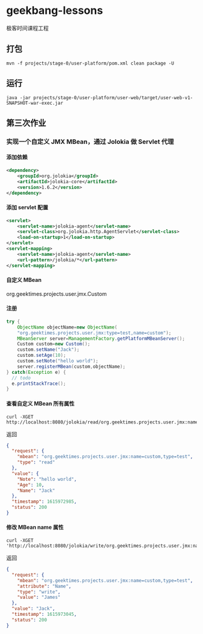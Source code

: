 # geekbang-lessons

极客时间课程工程

## 打包

```shell
mvn -f projects/stage-0/user-platform/pom.xml clean package -U
```

## 运行

```shell
java -jar projects/stage-0/user-platform/user-web/target/user-web-v1-SNAPSHOT-war-exec.jar
```

## 第三次作业

### 实现一个自定义 JMX MBean，通过 Jolokia 做 Servlet 代理

#### 添加依赖

```xml
<dependency>
    <groupId>org.jolokia</groupId>
    <artifactId>jolokia-core</artifactId>
    <version>1.6.2</version>
</dependency>
```

#### 添加 servlet 配置

```xml
<servlet>
    <servlet-name>jolokia-agent</servlet-name>
    <servlet-class>org.jolokia.http.AgentServlet</servlet-class>
    <load-on-startup>1</load-on-startup>
</servlet>
<servlet-mapping>
    <servlet-name>jolokia-agent</servlet-name>
    <url-pattern>/jolokia/*</url-pattern>
</servlet-mapping>
```

#### 自定义 MBean

org.geektimes.projects.user.jmx.Custom

#### 注册

```java
try {
    ObjectName objectName=new ObjectName(
    "org.geektimes.projects.user.jmx:type=test,name=custom");
    MBeanServer server=ManagementFactory.getPlatformMBeanServer();
    Custom custom=new Custom();
    custom.setName("Jack");
    custom.setAge(10);
    custom.setNote("hello world");
    server.registerMBean(custom,objectName);
} catch(Exception e) {
  // todo
  e.printStackTrace();
}
```

#### 查看自定义 MBean 所有属性

```shell
curl -XGET http://localhost:8080/jolokia/read/org.geektimes.projects.user.jmx:name=custom,type=test
```

返回

```json
{
  "request": {
    "mbean": "org.geektimes.projects.user.jmx:name=custom,type=test",
    "type": "read"
  },
  "value": {
    "Note": "hello world",
    "Age": 10,
    "Name": "Jack"
  },
  "timestamp": 1615972985,
  "status": 200
}
```

#### 修改 MBean name 属性

```shell
curl -XGET 'http://localhost:8080/jolokia/write/org.geektimes.projects.user.jmx:name=custom,type=test/Name/James'
```

返回

```json
{
  "request": {
    "mbean": "org.geektimes.projects.user.jmx:name=custom,type=test",
    "attribute": "Name",
    "type": "write",
    "value": "James"
  },
  "value": "Jack",
  "timestamp": 1615973045,
  "status": 200
}
```
